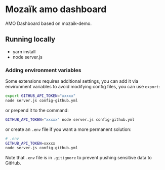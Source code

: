 # Mozaïk amo dashboard

AMO Dashboard based on mozaik-demo.

## Running locally

* yarn install
* node server.js

### Adding environment variables

Some extensions requires additional settings, you
can add it via environment variables to avoid
modifying config files, you can use `export`:

``` sh
export GITHUB_API_TOKEN="xxxxx"
node server.js config-github.yml
```

or prepend it to the command:

``` sh
GITHUB_API_TOKEN="xxxxx" node server.js config-github.yml
```

or create an `.env` file if you want a more permanent solution:

``` sh
# .env
GITHUB_API_TOKEN=xxxxx
node server.js config-github.yml
```

Note that `.env` file is in `.gitignore` to prevent pushing
sensitive data to GitHub.
